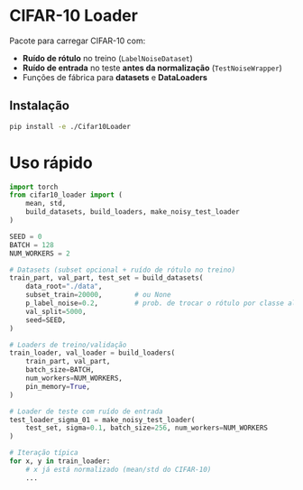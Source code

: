 # CIFAR-10 Loader

Pacote para carregar CIFAR-10 com:
- **Ruído de rótulo** no treino (`LabelNoiseDataset`)
- **Ruído de entrada** no teste **antes da normalização** (`TestNoiseWrapper`)
- Funções de fábrica para **datasets** e **DataLoaders**

## Instalação
```bash
pip install -e ./Cifar10Loader
```

# Uso rápido

```python
import torch
from cifar10_loader import (
    mean, std,
    build_datasets, build_loaders, make_noisy_test_loader
)

SEED = 0
BATCH = 128
NUM_WORKERS = 2

# Datasets (subset opcional + ruído de rótulo no treino)
train_part, val_part, test_set = build_datasets(
    data_root="./data",
    subset_train=20000,        # ou None
    p_label_noise=0.2,         # prob. de trocar o rótulo por classe aleatória
    val_split=5000,
    seed=SEED,
)

# Loaders de treino/validação
train_loader, val_loader = build_loaders(
    train_part, val_part,
    batch_size=BATCH,
    num_workers=NUM_WORKERS,
    pin_memory=True,
)

# Loader de teste com ruído de entrada
test_loader_sigma_01 = make_noisy_test_loader(
    test_set, sigma=0.1, batch_size=256, num_workers=NUM_WORKERS
)

# Iteração típica
for x, y in train_loader:
    # x já está normalizado (mean/std do CIFAR-10)
    ...

```